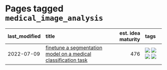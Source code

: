 # Pages tagged `medical_image_analysis`

|last_modified|title|est. idea maturity|tags
|:---|:---|---:|:---|
|2022-07-09|[finetune a segmentation model on a medical classification task](../finetune_a_segmentation_model_on_a_medical_classification_task.md)|476|[![](https://img.shields.io/badge/tag-experimental-c6963e)](../tags/experimental.md) [![](https://img.shields.io/badge/tag-image_processing-d548d8)](../tags/image_processing.md) [![](https://img.shields.io/badge/tag-medical_image_analysis-a3de36)](../tags/medical_image_analysis.md) [![](https://img.shields.io/badge/tag-tooling-fe4dc)](../tags/tooling.md)|